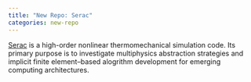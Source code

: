 ```yaml
---
title: "New Repo: Serac"
categories: new-repo
---
```


[Serac](https://github.com/LLNL/serac) is a high-order nonlinear thermomechanical simulation code. Its primary purpose is to investigate multiphysics abstraction strategies and implicit finite element–based alogrithm development for emerging computing architectures.
